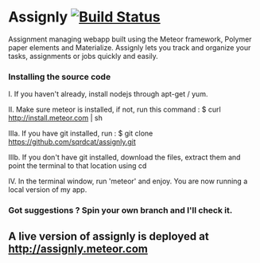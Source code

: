 # Assignly [![Build Status](https://travis-ci.org/sqrdcat/assignly.svg?branch=master)](https://travis-ci.org/sqrdcat/assignly)
Assignment managing webapp built using the Meteor framework, Polymer paper elements and Materialize.
Assignly lets you track and organize your tasks, assignments or jobs quickly and easily.

### Installing the source code

I. If you haven't already, install nodejs through apt-get / yum.

II. Make sure meteor is installed, if not, run this command : $ curl http://install.meteor.com | sh

IIIa. If you have git installed, run : $ git clone https://github.com/sqrdcat/assignly.git

IIIb. If you don't have git installed, download the files, extract them and point the terminal to that location using cd

IV. In the terminal window, run 'meteor' and enjoy. You are now running a local version of my app.

### Got suggestions ? Spin your own branch and I'll check it.

## A live version of assignly is deployed at http://assignly.meteor.com